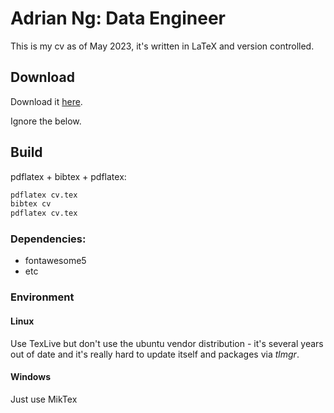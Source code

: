 # Adrian Ng: Data Engineer

This is my cv as of May 2023, it's written in LaTeX and version controlled.

## Download

Download it [here](https://github.com/Adrian-Ng/cv/releases/download/v2.2022.5/cv.pdf). 

Ignore the below.


## Build

pdflatex + bibtex + pdflatex:

```bash
pdflatex cv.tex
bibtex cv
pdflatex cv.tex
```

### Dependencies:

- fontawesome5
- etc

### Environment

#### Linux

Use TexLive but don't use the ubuntu vendor distribution - it's several years out of date and it's really hard to update itself and packages via *tlmgr*.

#### Windows

Just use MikTex 



